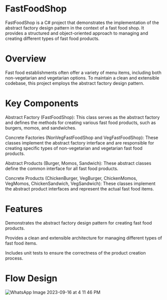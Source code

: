 # FastFoodShop
FastFoodShop is a C# project that demonstrates the implementation of the abstract factory design pattern in the context of a fast food shop. It provides a structured and object-oriented approach to managing and creating different types of fast food products.

# Overview
Fast food establishments often offer a variety of menu items, including both non-vegetarian and vegetarian options. To maintain a clean and extensible codebase, this project employs the abstract factory design pattern.

# Key Components
Abstract Factory (FastFoodShop): This class serves as the abstract factory and defines the methods for creating various fast food products, such as burgers, momos, and sandwiches.

Concrete Factories (NonVegFastFoodShop and VegFastFoodShop): These classes implement the abstract factory interface and are responsible for creating specific types of non-vegetarian and vegetarian fast food products.

Abstract Products (Burger, Momos, Sandwich): These abstract classes define the common interface for all fast food products.

Concrete Products (ChickenBurger, VegBurger, ChickenMomos, VegMomos, ChickenSandwich, VegSandwich): These classes implement the abstract product interfaces and represent the actual fast food items.

# Features
Demonstrates the abstract factory design pattern for creating fast food products.

Provides a clean and extensible architecture for managing different types of fast food items.

Includes unit tests to ensure the correctness of the product creation process.
# Flow Design

![WhatsApp Image 2023-09-16 at 4 11 46 PM](https://github.com/ShailabChauhan/FastFoodShop/assets/98279939/b4689c5b-c96b-400c-bbc6-e35583034b6e)
